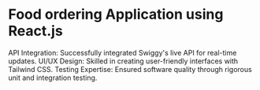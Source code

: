 # Food ordering Application using React.js

API Integration: Successfully integrated Swiggy's live API for real-time updates.
UI/UX Design: Skilled in creating user-friendly interfaces with Tailwind CSS.
Testing Expertise: Ensured software quality through rigorous unit and integration testing.
